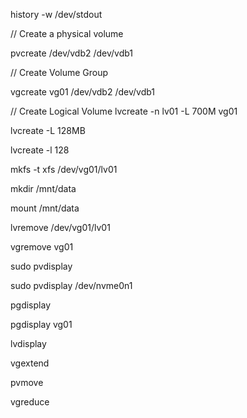 history -w /dev/stdout

// Create a physical volume

pvcreate /dev/vdb2 /dev/vdb1

// Create Volume Group

vgcreate vg01 /dev/vdb2 /dev/vdb1

// Create Logical Volume
lvcreate -n lv01 -L 700M vg01

lvcreate -L 128MB

lvcreate -l 128

mkfs -t xfs /dev/vg01/lv01

mkdir /mnt/data 

mount /mnt/data

lvremove /dev/vg01/lv01

vgremove vg01

sudo pvdisplay

sudo pvdisplay /dev/nvme0n1

pgdisplay

pgdisplay vg01

lvdisplay

vgextend

pvmove

vgreduce
